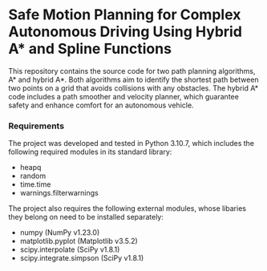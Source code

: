 # Safe Motion Planning for Complex Autonomous Driving Using Hybrid A* and Spline Functions
This repository contains the source code for two path planning algorithms, A* and hybrid A*. Both algorithms aim to identify the shortest path between two points on a grid that avoids collisions with any obstacles. The hybrid A* code includes a path smoother and velocity planner, which guarantee safety and enhance comfort for an autonomous vehicle.

### Requirements
The project was developed and tested in Python 3.10.7, which includes the following required modules in its standard library:
* heapq
* random
* time.time
* warnings.filterwarnings

The project also requires the following external modules, whose libaries they belong on need to be installed separately:
* numpy (NumPy v1.23.0)
* matplotlib.pyplot (Matplotlib v3.5.2)
* scipy.interpolate (SciPy v1.8.1)
* scipy.integrate.simpson (SciPy v1.8.1)
